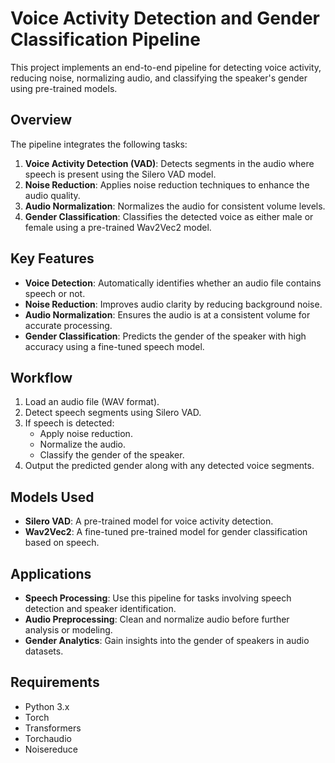 # Voice Activity Detection and Gender Classification Pipeline

This project implements an end-to-end pipeline for detecting voice activity, reducing noise, normalizing audio, and classifying the speaker's gender using pre-trained models.

## Overview

The pipeline integrates the following tasks:
1. **Voice Activity Detection (VAD)**: Detects segments in the audio where speech is present using the Silero VAD model.
2. **Noise Reduction**: Applies noise reduction techniques to enhance the audio quality.
3. **Audio Normalization**: Normalizes the audio for consistent volume levels.
4. **Gender Classification**: Classifies the detected voice as either male or female using a pre-trained Wav2Vec2 model.

## Key Features
- **Voice Detection**: Automatically identifies whether an audio file contains speech or not.
- **Noise Reduction**: Improves audio clarity by reducing background noise.
- **Audio Normalization**: Ensures the audio is at a consistent volume for accurate processing.
- **Gender Classification**: Predicts the gender of the speaker with high accuracy using a fine-tuned speech model.

## Workflow
1. Load an audio file (WAV format).
2. Detect speech segments using Silero VAD.
3. If speech is detected:
    - Apply noise reduction.
    - Normalize the audio.
    - Classify the gender of the speaker.
4. Output the predicted gender along with any detected voice segments.

## Models Used
- **Silero VAD**: A pre-trained model for voice activity detection.
- **Wav2Vec2**: A fine-tuned pre-trained model for gender classification based on speech.

## Applications
- **Speech Processing**: Use this pipeline for tasks involving speech detection and speaker identification.
- **Audio Preprocessing**: Clean and normalize audio before further analysis or modeling.
- **Gender Analytics**: Gain insights into the gender of speakers in audio datasets.

## Requirements
- Python 3.x
- Torch
- Transformers
- Torchaudio
- Noisereduce


